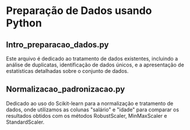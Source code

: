 # Preparação de Dados usando Python
## Intro_preparacao_dados.py
Este arquivo é dedicado ao tratamento de dados existentes, incluindo a análise de duplicatas, 
identificação de dados únicos, e a apresentação de estatísticas detalhadas sobre o conjunto de dados. 
## Normalizacao_padronizacao.py
Dedicado ao uso do Scikit-learn para a normalização e tratamento de dados, onde utilizamos as colunas "salário" e "idade" para comparar os 
resultados obtidos com os métodos RobustScaler, MinMaxScaler e StandardScaler.